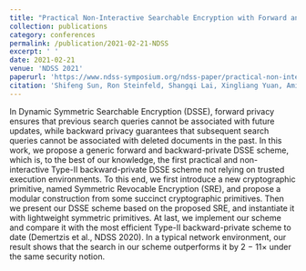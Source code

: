 ```yaml
---
title: "Practical Non-Interactive Searchable Encryption with Forward and Backward Privacy"
collection: publications
category: conferences
permalink: /publication/2021-02-21-NDSS
excerpt: ' '
date: 2021-02-21
venue: 'NDSS 2021'
paperurl: 'https://www.ndss-symposium.org/ndss-paper/practical-non-interactive-searchable-encryption-with-forward-and-backward-privacy/'
citation: 'Shifeng Sun, Ron Steinfeld, Shangqi Lai, Xingliang Yuan, Amin Sakzad, Joseph K. Liu, Surya Nepal, Dawu Gu: Practical Non-Interactive Searchable Encryption with Forward and Backward Privacy. NDSS 2021'
---
```


In Dynamic Symmetric Searchable Encryption (DSSE), forward privacy ensures that previous search queries cannot be associated with future updates, while backward privacy guarantees that subsequent search queries cannot be associated with deleted documents in the past. In this work, we propose a generic forward and backward-private DSSE scheme, which is, to the best of our knowledge, the first practical and non-interactive Type-II backward-private DSSE scheme not relying on trusted execution environments. To this end, we first introduce a new
cryptographic primitive, named Symmetric Revocable Encryption (SRE), and propose a modular construction from some succinct cryptographic primitives. Then we present our DSSE scheme based on the proposed SRE, and instantiate it with lightweight symmetric primitives. At last, we implement our scheme and compare it with the most efficient Type-II backward-private scheme to date (Demertzis et al., NDSS 2020). In a typical network environment, our result shows that the search in our scheme outperforms it by 2 − 11× under the same security notion.
